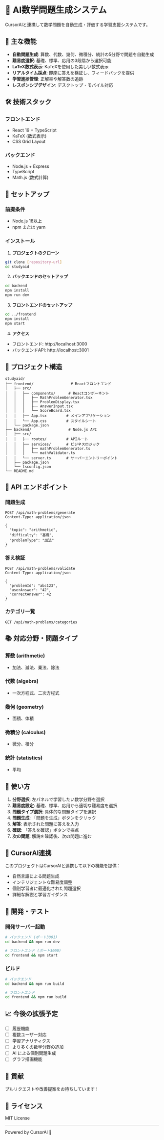 # 🧮 AI数学問題生成システム

CursorAIと連携して数学問題を自動生成・評価する学習支援システムです。

## 🌟 主な機能

- **自動問題生成**: 算数、代数、幾何、微積分、統計の5分野で問題を自動生成
- **難易度選択**: 基礎、標準、応用の3段階から選択可能
- **LaTeX数式表示**: KaTeXを使用した美しい数式表示
- **リアルタイム採点**: 即座に答えを検証し、フィードバックを提供
- **学習進捗管理**: 正解率や解答数の追跡
- **レスポンシブデザイン**: デスクトップ・モバイル対応

## 🛠️ 技術スタック

### フロントエンド
- React 19 + TypeScript
- KaTeX (数式表示)
- CSS Grid Layout

### バックエンド
- Node.js + Express
- TypeScript
- Math.js (数式計算)

## 🚀 セットアップ

### 前提条件
- Node.js 18以上
- npm または yarn

### インストール

1. **プロジェクトのクローン**
```bash
git clone [repository-url]
cd studyaid
```

2. **バックエンドのセットアップ**
```bash
cd backend
npm install
npm run dev
```

3. **フロントエンドのセットアップ**
```bash
cd ../frontend
npm install
npm start
```

4. **アクセス**
- フロントエンド: http://localhost:3000
- バックエンドAPI: http://localhost:3001

## 📁 プロジェクト構造

```
studyaid/
├── frontend/                 # Reactフロントエンド
│   ├── src/
│   │   ├── components/      # Reactコンポーネント
│   │   │   ├── MathProblemGenerator.tsx
│   │   │   ├── ProblemDisplay.tsx
│   │   │   ├── AnswerInput.tsx
│   │   │   └── ScoreBoard.tsx
│   │   ├── App.tsx         # メインアプリケーション
│   │   └── App.css         # スタイルシート
│   └── package.json
├── backend/                 # Node.js API
│   ├── src/
│   │   ├── routes/         # APIルート
│   │   ├── services/       # ビジネスロジック
│   │   │   ├── mathProblemGenerator.ts
│   │   │   └── mathValidator.ts
│   │   └── server.ts       # サーバーエントリーポイント
│   ├── package.json
│   └── tsconfig.json
└── README.md
```

## 🔧 API エンドポイント

### 問題生成
```
POST /api/math-problems/generate
Content-Type: application/json

{
  "topic": "arithmetic",
  "difficulty": "基礎",
  "problemType": "加法"
}
```

### 答え検証
```
POST /api/math-problems/validate
Content-Type: application/json

{
  "problemId": "abc123",
  "userAnswer": "42",
  "correctAnswer": 42
}
```

### カテゴリ一覧
```
GET /api/math-problems/categories
```

## 📚 対応分野・問題タイプ

### 算数 (arithmetic)
- 加法、減法、乗法、除法

### 代数 (algebra)
- 一次方程式、二次方程式

### 幾何 (geometry)
- 面積、体積

### 微積分 (calculus)
- 微分、積分

### 統計 (statistics)
- 平均

## 🎯 使い方

1. **分野選択**: 左パネルで学習したい数学分野を選択
2. **難易度設定**: 基礎、標準、応用から適切な難易度を選択
3. **問題タイプ選択**: 具体的な問題タイプを選択
4. **問題生成**: 「問題を生成」ボタンをクリック
5. **解答**: 表示された問題に答えを入力
6. **確認**: 「答えを確認」ボタンで採点
7. **次の問題**: 解説を確認後、次の問題に進む

## 🤖 CursorAI連携

このプロジェクトはCursorAIと連携して以下の機能を提供：

- 自然言語による問題生成
- インテリジェントな難易度調整
- 個別学習者に最適化された問題選択
- 詳細な解説と学習ガイダンス

## 🧪 開発・テスト

### 開発サーバー起動
```bash
# バックエンド (ポート3001)
cd backend && npm run dev

# フロントエンド (ポート3000)
cd frontend && npm start
```

### ビルド
```bash
# バックエンド
cd backend && npm run build

# フロントエンド
cd frontend && npm run build
```

## 📈 今後の拡張予定

- [ ] 履歴機能
- [ ] 複数ユーザー対応
- [ ] 学習アナリティクス
- [ ] より多くの数学分野の追加
- [ ] AI による個別問題生成
- [ ] グラフ描画機能

## 🤝 貢献

プルリクエストや改善提案をお待ちしています！

## 📄 ライセンス

MIT License

---

Powered by CursorAI 🚀 